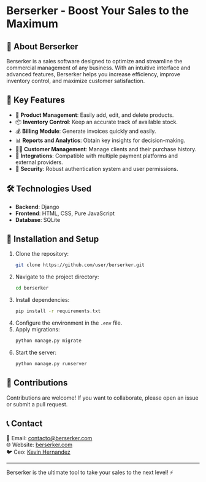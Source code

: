 # Berserker - Boost Your Sales to the Maximum

## 🚀 About Berserker

Berserker is a sales software designed to optimize and streamline the commercial management of any business. With an intuitive interface and advanced features, Berserker helps you increase efficiency, improve inventory control, and maximize customer satisfaction.

## 🎯 Key Features

- 🛒 **Product Management**: Easily add, edit, and delete products.
- 📦 **Inventory Control**: Keep an accurate track of available stock.
- 💰 **Billing Module**: Generate invoices quickly and easily.
- 📊 **Reports and Analytics**: Obtain key insights for decision-making.
- 🧑‍💼 **Customer Management**: Manage clients and their purchase history.
- 🔄 **Integrations**: Compatible with multiple payment platforms and external providers.
- 🔐 **Security**: Robust authentication system and user permissions.

## 🛠️ Technologies Used

- **Backend**: Django
- **Frontend**: HTML, CSS, Pure JavaScript
- **Database**: SQLite

## 📌 Installation and Setup

1. Clone the repository:
   ```sh
   git clone https://github.com/user/berserker.git
   ```
2. Navigate to the project directory:
   ```sh
   cd berserker
   ```
3. Install dependencies:
   ```sh
   pip install -r requirements.txt
   ```
4. Configure the environment in the `.env` file.
5. Apply migrations:
   ```sh
   python manage.py migrate
   ```
6. Start the server:
   ```sh
   python manage.py runserver
   ```

## 📢 Contributions

Contributions are welcome! If you want to collaborate, please open an issue or submit a pull request.


## 📞 Contact

📧 Email: [contacto@berserker.com](mailto\:kevin.hernandez25@zohomail.com)\
🌐 Website: [berserker.com](https://berserker-v2.mailerpage.io/)\
🐦 Ceo: [Kevin Hernandez](https://www.linkedin.com/in/kevin-hernandez-431464235/)

---
Berserker is the ultimate tool to take your sales to the next level! ⚡





